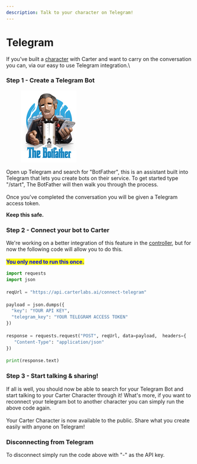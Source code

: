 ```yaml
---
description: Talk to your character on Telegram!
---
```


# Telegram

If you've built a [character](../concepts/characters/) with Carter and want to carry on the conversation you can, via our easy to use Telegram integration.\


### Step 1 - Create a Telegram Bot

<div align="left">

<figure><img src="../.gitbook/assets/fdcc7b6d5fb3354adf.jpg" alt=""><figcaption></figcaption></figure>

</div>

Open up Telegram and search for "BotFather", this is an assistant built into Telegram that lets you create bots on their service. To get started type "/start", The BotFather will then walk you through the process.\
\
Once you've completed the conversation you will be given a Telegram access token.&#x20;

**Keep this safe.**&#x20;

### Step 2 - Connect your bot to Carter

We're working on a better integration of this feature in the [controller](https://controller.carterlabs.ai), but for now the following code will allow you to do this. \
\
<mark style="color:blue;">**You only need to run this once.**</mark>

```python
import requests
import json

reqUrl = "https://api.carterlabs.ai/connect-telegram"

payload = json.dumps({
  "key": "YOUR API KEY",
  "telegram_key": "YOUR TELEGRAM ACCESS TOKEN"
})

response = requests.request("POST", reqUrl, data=payload,  headers={
   "Content-Type": "application/json" 
})

print(response.text)
```

### Step 3 - Start talking & sharing!

If all is well, you should now be able to search for your Telegram Bot and start talking to your Carter Character through it! What's more, if you want to reconnect your telegram bot to another character you can simply run the above code again.\
\
Your Carter Character is now available to the public. Share what you create easily with anyone on Telegram!

### Disconnecting from Telegram

To disconnect simply run the code above with "-" as the API key.

